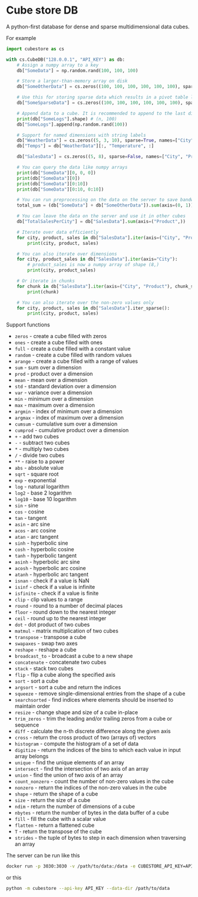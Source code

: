 # Cube store DB

A python-first database for dense and sparse multidimensional data cubes.

For example

```python
import cubestore as cs

with cs.CubeDB("128.0.0.1", "API_KEY") as db:
    # Assign a numpy array to a key
    db["SomeData"] = np.random.rand(100, 100, 100)

    # Store a larger-than-memory array on disk
    db["SomeOtherData"] = cs.zeros((100, 100, 100, 100, 100, 100), sparse=False, dtype=cs.int32)

    # Use this for storing sparse data which results in a pivot table like structure
    db["SomeSparseData"] = cs.zeros((100, 100, 100, 100, 100, 100), sparse=True)

    # Append data to a cube. It is recommended to append to the last dimension.
    print(db["SomeLogs"].shape) # (n, 100)
    db["SomeLogs"].append(np.random.rand(100))

    # Support for named dimensions with string labels
    db["WeatherData"] = cs.zeros((5, 3, 10), sparse=True, names=["City", "SensorType", "SensorID"], coords={"SensorType": ["Temperature", "Humidity", "Pressure"]})
    db["Temps"] = db["WeatherData"][:, "Temperature", :]

    db["SalesData"] = cs.zeros((5, 8), sparse=False, names=["City", "Product"], coords=[["NY", "LA", "SF", "CHI", "DC"], ["Shoes", "Shirts", "Pants", "Hats", "Socks", "Underwear", "Jackets", "Sweaters"]])

    # You can query the data like numpy arrays
    print(db["SomeData"][0, 0, 0])
    print(db["SomeData"][0])
    print(db["SomeData"][0:10])
    print(db["SomeData"][0:10, 0:10])

    # You can run preprocessing on the data on the server to save bandwidth. It also supports broadcasting in numpy style.
    total_sum = (db["SomeData"] + db["SomeOtherData"]).sum(axis=(0, 1)).numpy()

    # You can leave the data on the server and use it in other cubes
    db["TotalSalesPerCity"] = db["SalesData"].sum(axis=("Product",))

    # Iterate over data efficiently
    for city, product, sales in db["SalesData"].iter(axis=("City", "Product")):
        print(city, product, sales)

    # You can also iterate over dimensions
    for city, product_sales in db["SalesData"].iter(axis="City"):
        # product_sales is now a numpy array of shape (8,)
        print(city, product_sales)

    # Or iterate in chunks
    for chunk in db["SalesData"].iter(axis=("City", "Product"), chunk_size=(1, 100)):
        print(chunk)

    # You can also iterate over the non-zero values only
    for city, product, sales in db["SalesData"].iter_sparse():
        print(city, product, sales)

```

Support functions
- `zeros` - create a cube filled with zeros
- `ones` - create a cube filled with ones
- `full` - create a cube filled with a constant value
- `random` - create a cube filled with random values
- `arange` - create a cube filled with a range of values
- `sum` - sum over a dimension
- `prod` - product over a dimension
- `mean` - mean over a dimension
- `std` - standard deviation over a dimension
- `var` - variance over a dimension
- `min` - minimum over a dimension
- `max` - maximum over a dimension
- `argmin` - index of minimum over a dimension
- `argmax` - index of maximum over a dimension
- `cumsum` - cumulative sum over a dimension
- `cumprod` - cumulative product over a dimension
- `+` - add two cubes
- `-` - subtract two cubes
- `*` - multiply two cubes
- `/` - divide two cubes
- `**` - raise to a power
- `abs` - absolute value
- `sqrt` - square root
- `exp` - exponential
- `log` - natural logarithm
- `log2` - base 2 logarithm
- `log10` - base 10 logarithm
- `sin` - sine
- `cos` - cosine
- `tan` - tangent
- `asin` - arc sine
- `acos` - arc cosine
- `atan` - arc tangent
- `sinh` - hyperbolic sine
- `cosh` - hyperbolic cosine
- `tanh` - hyperbolic tangent
- `asinh` - hyperbolic arc sine
- `acosh` - hyperbolic arc cosine
- `atanh` - hyperbolic arc tangent
- `isnan` - check if a value is NaN
- `isinf` - check if a value is infinite
- `isfinite` - check if a value is finite
- `clip` - clip values to a range
- `round` - round to a number of decimal places
- `floor` - round down to the nearest integer
- `ceil` - round up to the nearest integer
- `dot` - dot product of two cubes
- `matmul` - matrix multiplication of two cubes
- `transpose` - transpose a cube
- `swapaxes` - swap two axes
- `reshape` - reshape a cube
- `broadcast_to` - broadcast a cube to a new shape
- `concatenate` - concatenate two cubes
- `stack` - stack two cubes
- `flip` - flip a cube along the specified axis
- `sort` - sort a cube
- `argsort` - sort a cube and return the indices
- `squeeze` - remove single-dimensional entries from the shape of a cube
- `searchsorted` - find indices where elements should be inserted to maintain order
- `resize` - change shape and size of a cube in-place
- `trim_zeros` - trim the leading and/or trailing zeros from a cube or sequence
- `diff` - calculate the n-th discrete difference along the given axis
- `cross` - return the cross product of two (arrays of) vectors
- `histogram` - compute the histogram of a set of data
- `digitize` - return the indices of the bins to which each value in input array belongs
- `unique` - find the unique elements of an array
- `intersect` - find the intersection of two axis of an array
- `union` - find the union of two axis of an array
- `count_nonzero` - count the number of non-zero values in the cube
- `nonzero` - return the indices of the non-zero values in the cube
- `shape` - return the shape of a cube
- `size` - return the size of a cube
- `ndim` - return the number of dimensions of a cube
- `nbytes` - return the number of bytes in the data buffer of a cube
- `fill` - fill the cube with a scalar value
- `flatten` - return a flattened cube
- `T` - return the transpose of the cube
- `strides` - the tuple of bytes to step in each dimension when traversing an array

The server can be run like this

```bash
docker run -p 3030:3030 -v /path/to/data:/data -e CUBESTORE_API_KEY=API_KEY -e CUBESTORE_DATA_DIR=/data cubestore/cubestore:latest
```

or this

```bash
python -m cubestore --api-key API_KEY --data-dir /path/to/data
```
